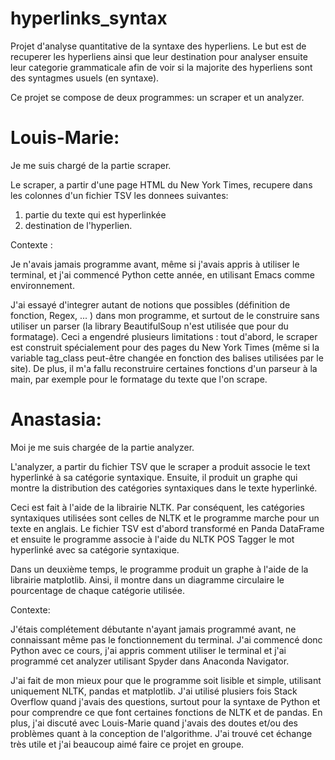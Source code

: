 # hyperlinks_syntax
Projet d'analyse quantitative de la syntaxe des hyperliens. Le but est de recuperer les hyperliens ainsi que leur destination pour analyser ensuite leur categorie grammaticale afin de voir si la majorite des hyperliens sont des syntagmes usuels (en syntaxe).

Ce projet se compose de deux programmes: un scraper et un analyzer.

# Louis-Marie:

Je me suis chargé de la partie scraper.

Le scraper, a partir d'une page HTML du New York Times, recupere dans les colonnes d'un fichier TSV les donnees suivantes:
1. partie du texte qui est hyperlinkée 
2. destination de l'hyperlien.


Contexte : 

Je n'avais jamais programme avant, même si j'avais appris à utiliser le terminal, et j'ai commencé Python cette année, en utilisant Emacs comme environnement.

J'ai essayé d'integrer autant de notions que possibles (définition de fonction, Regex, ... ) dans mon programme, et surtout de le construire sans utiliser un parser (la library BeautifulSoup n'est utilisée que pour du formatage). Ceci a engendré plusieurs limitations : tout d'abord, le scraper est construit spécialement pour des pages du New York Times (même si la variable tag_class peut-être changée en fonction des balises utilisées par le site). De plus, il m'a fallu reconstruire certaines fonctions d'un parseur à la main, par exemple pour le formatage du texte que l'on scrape.


# Anastasia:

Moi je me suis chargée de la partie analyzer.

L'analyzer, a partir du fichier TSV que le scraper a produit associe le text hyperlinké à sa catégorie syntaxique. Ensuite, il produit un graphe qui montre la distribution des catégories syntaxiques dans le texte hyperlinké. 

Ceci est fait à l'aide de la librairie NLTK. Par conséquent, les catégories syntaxiques utilisées sont celles de NLTK et le programme marche pour un texte en anglais. Le fichier TSV est d'abord transformé en Panda DataFrame et ensuite le programme associe à l'aide du NLTK POS Tagger le mot hyperlinké avec sa catégorie syntaxique. 

Dans un deuxième temps, le programme produit un graphe à l'aide de la librairie matplotlib. Ainsi, il montre dans un diagramme circulaire le pourcentage de chaque catégorie utilisée.

Contexte: 

J'étais complétement débutante n'ayant jamais programmé avant, ne connaissant même pas le fonctionnement du terminal. J'ai commencé donc Python avec ce cours, j'ai appris comment utiliser le terminal et j'ai programmé cet analyzer utilisant Spyder dans Anaconda Navigator. 

J'ai fait de mon mieux pour que le programme soit lisible et simple, utilisant uniquement NLTK, pandas et matplotlib. J'ai utilisé plusiers fois Stack Overflow quand j'avais des questions, surtout pour la syntaxe de Python et pour comprendre ce que font certaines fonctions de NLTK et de pandas. En plus, j'ai discuté avec Louis-Marie quand j'avais des doutes et/ou des problèmes quant à la conception de l'algorithme. J'ai trouvé cet échange très utile et j'ai beaucoup aimé faire ce projet en groupe. 

